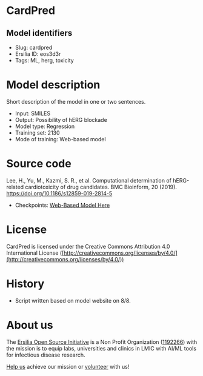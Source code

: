 # CardPred
## Model identifiers
- Slug: cardpred
- Ersilia ID: eos3d3r 
- Tags: ML, herg, toxicity

# Model description
Short description of the model in one or two sentences.
- Input: SMILES 
- Output: Possibility of hERG blockade
- Model type: Regression
- Training set: 2130
- Mode of training: Web-based model

# Source code
Lee, H., Yu, M., Kazmi, S. R., et al. Computational determination of hERG-related cardiotoxicity of drug candidates. BMC Bioinform, 20 (2019). https://doi.org/10.1186/s12859-019-2814-5
- Checkpoints: [Web-Based Model Here](http://165.194.18.43:7050/)

# License
CardPred is licensed under the Creative Commons Attribution 4.0 International License ([http://creativecommons.org/licenses/by/4.0/](http://creativecommons.org/licenses/by/4.0/))

# History 
- Script written based on model website on 8/8. 

# About us
The [Ersilia Open Source Initiative](https://ersilia.io) is a Non Profit Organization ([1192266](https://register-of-charities.charitycommission.gov.uk/charity-search/-/charity-details/5170657/full-print)) with the mission is to equip labs, universities and clinics in LMIC with AI/ML tools for infectious disease research.

[Help us](https://www.ersilia.io/donate) achieve our mission or [volunteer](https://www.ersilia.io/volunteer) with us!
